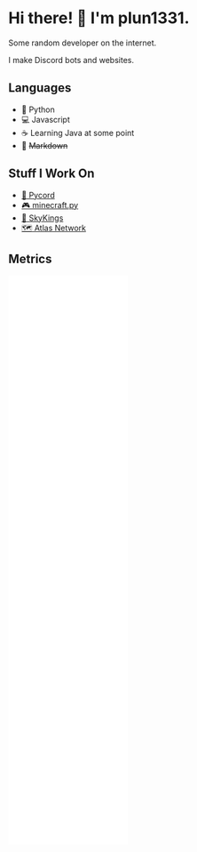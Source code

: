 # Hi there! 👋 I'm plun1331.

Some random developer on the internet.

I make Discord bots and websites.

## Languages
- 🐍 Python 
- 💻 Javascript
- ☕ Learning Java at some point
- 📜 ~~Markdown~~

## Stuff I Work On
- [🔌 Pycord](https://github.com/pycord-development/pycord)
- [🎮 minecraft.py](https://github.com/plun1331/minecraft.py)
- [👑 SkyKings](https://skykings.net)
- [🗺️ Atlas Network](https://the-atlas.net)

## Metrics

[![Stats](github-metrics.svg)](https://skykings.net)
